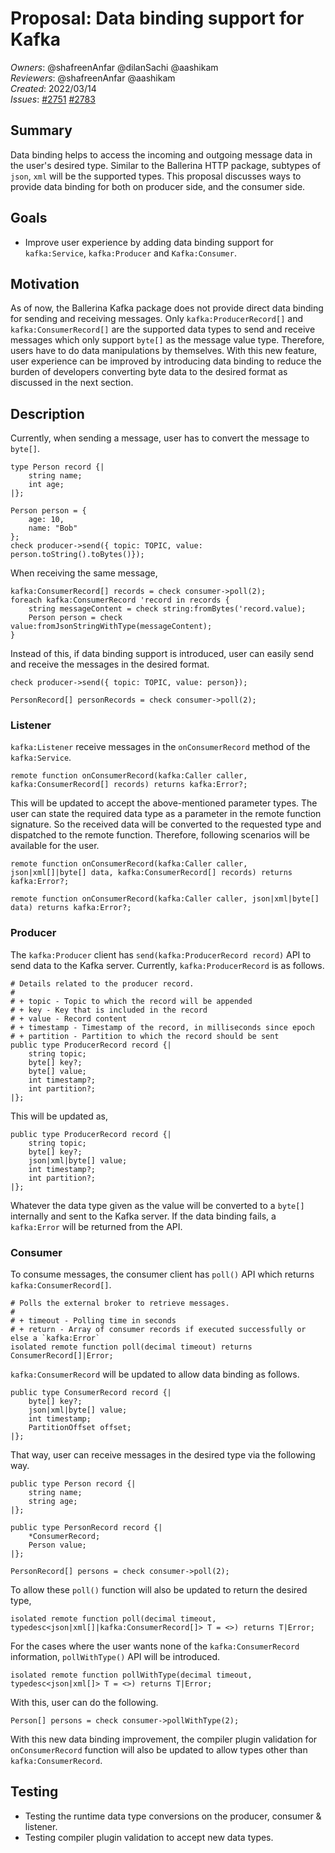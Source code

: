 # Proposal: Data binding support for Kafka

_Owners_: @shafreenAnfar @dilanSachi @aashikam     
_Reviewers_: @shafreenAnfar @aashikam  
_Created_: 2022/03/14  
_Issues_: [#2751](https://github.com/ballerina-platform/ballerina-standard-library/issues/2751) [#2783](https://github.com/ballerina-platform/ballerina-standard-library/issues/2783)

## Summary
Data binding helps to access the incoming and outgoing message data in the user's desired type. Similar to the Ballerina HTTP package, subtypes of `json`, `xml` will be the supported types. This proposal discusses ways to provide data binding for both on producer side, and the consumer side.

## Goals
- Improve user experience by adding data binding support for `kafka:Service`, `kafka:Producer` and `Kafka:Consumer`.

## Motivation
As of now, the Ballerina Kafka package does not provide direct data binding for sending and receiving messages. Only `kafka:ProducerRecord[]` and `kafka:ConsumerRecord[]` are the supported data types to send and receive messages which only support `byte[]` as the message value type. Therefore, users have to do data manipulations by themselves. With this new feature, user experience can be improved by introducing data binding to reduce the burden of developers converting byte data to the desired format as discussed in the next section.

## Description
Currently, when sending a message, user has to convert the message to `byte[]`.
```ballerina
type Person record {|
    string name;
    int age;
|};

Person person = {
    age: 10,
    name: "Bob"
};
check producer->send({ topic: TOPIC, value: person.toString().toBytes()});
```
When receiving the same message,
```ballerina
kafka:ConsumerRecord[] records = check consumer->poll(2);
foreach kafka:ConsumerRecord 'record in records {
    string messageContent = check string:fromBytes('record.value);
    Person person = check value:fromJsonStringWithType(messageContent);
}
```
Instead of this, if data binding support is introduced, user can easily send and receive the messages in the desired format.
```ballerina
check producer->send({ topic: TOPIC, value: person});

PersonRecord[] personRecords = check consumer->poll(2);
```

### Listener
`kafka:Listener` receive messages in the `onConsumerRecord` method of the `kafka:Service`.
```ballerina
remote function onConsumerRecord(kafka:Caller caller, kafka:ConsumerRecord[] records) returns kafka:Error?;
```
This will be updated to accept the above-mentioned parameter types. The user can state the required data type as a parameter in the remote function signature. So the received data will be converted to the requested type and dispatched to the remote function.
Therefore, following scenarios will be available for the user.
```ballerina
remote function onConsumerRecord(kafka:Caller caller, json|xml[]|byte[] data, kafka:ConsumerRecord[] records) returns kafka:Error?;
```
```ballerina
remote function onConsumerRecord(kafka:Caller caller, json|xml|byte[] data) returns kafka:Error?;
```
### Producer
The `kafka:Producer` client has `send(kafka:ProducerRecord record)` API to send data to the Kafka server. Currently, `kafka:ProducerRecord` is as follows.
```ballerina
# Details related to the producer record.
#
# + topic - Topic to which the record will be appended
# + key - Key that is included in the record
# + value - Record content
# + timestamp - Timestamp of the record, in milliseconds since epoch
# + partition - Partition to which the record should be sent
public type ProducerRecord record {|
    string topic;
    byte[] key?;
    byte[] value;
    int timestamp?;
    int partition?;
|};
```
This will be updated as,
```ballerina
public type ProducerRecord record {|
    string topic;
    byte[] key?;
    json|xml|byte[] value;
    int timestamp?;
    int partition?;
|};
```
Whatever the data type given as the value will be converted to a `byte[]` internally and sent to the Kafka server. If the data binding fails, a `kafka:Error` will be returned from the API.
### Consumer
To consume messages, the consumer client has `poll()` API which returns `kafka:ConsumerRecord[]`.
```ballerina
# Polls the external broker to retrieve messages.
#
# + timeout - Polling time in seconds
# + return - Array of consumer records if executed successfully or else a `kafka:Error`
isolated remote function poll(decimal timeout) returns ConsumerRecord[]|Error;
```
`kafka:ConsumerRecord` will be updated to allow data binding as follows.
```ballerina
public type ConsumerRecord record {|
    byte[] key?;
    json|xml|byte[] value;
    int timestamp;
    PartitionOffset offset;
|};
```
That way, user can receive messages in the desired type via the following way.
```ballerina
public type Person record {|
    string name;
    string age;
|};

public type PersonRecord record {|
    *ConsumerRecord;
    Person value;
|};

PersonRecord[] persons = check consumer->poll(2);
```
To allow these `poll()` function will also be updated to return the desired type,
```ballerina
isolated remote function poll(decimal timeout, typedesc<json|xml[]|kafka:ConsumerRecord[]> T = <>) returns T|Error;
```
For the cases where the user wants none of the `kafka:ConsumerRecord` information, `pollWithType()` API will be introduced.
```ballerina
isolated remote function pollWithType(decimal timeout, typedesc<json|xml[]> T = <>) returns T|Error;
```
With this, user can do the following.
```ballerina
Person[] persons = check consumer->pollWithType(2);
```
With this new data binding improvement, the compiler plugin validation for `onConsumerRecord` function will also be updated to allow types other than `kafka:ConsumerRecord`.
## Testing
- Testing the runtime data type conversions on the producer, consumer & listener.
- Testing compiler plugin validation to accept new data types.
